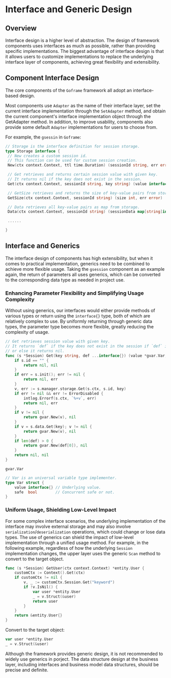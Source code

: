 # Interface and Generic Design

## Overview

Interface design is a higher level of abstraction. The design of framework components uses interfaces as much as possible, rather than providing specific implementations. The biggest advantage of interface design is that it allows users to customize implementations to replace the underlying interface layer of components, achieving great flexibility and extensibility.

## Component Interface Design

The core components of the `Goframe` framework all adopt an interface-based design.

Most components use `Adapter` as the name of their interface layer, set the current interface implementation through the `SetAdapter` method, and obtain the current component's interface implementation object through the GetAdapter method. In addition, to improve usability, components also provide some default `Adapter` implementations for users to choose from.

For example, the `gsessin` in `Goframe`:

```go
// Storage is the interface definition for session storage.
type Storage interface {
 // New creates a custom session id.
 // This function can be used for custom session creation.
 New(ctx context.Context, ttl time.Duration) (sessionId string, err error)

 // Get retrieves and returns certain session value with given key.
 // It returns nil if the key does not exist in the session.
 Get(ctx context.Context, sessionId string, key string) (value interface{}, err error)

 // GetSize retrieves and returns the size of key-value pairs from storage.
 GetSize(ctx context.Context, sessionId string) (size int, err error)

 // Data retrieves all key-value pairs as map from storage.
 Data(ctx context.Context, sessionId string) (sessionData map[string]interface{}, err error)

 ......

}
```

## Interface and Generics

The interface design of components has high extensibility, but when it comes to practical implementation, generics need to be combined to achieve more flexible usage. Taking the `gsession` component as an example again, the return of parameters all uses generics, which can be converted to the corresponding data type as needed in project use.

### Enhancing Parameter Flexibility and Simplifying Usage Complexity

Without using generics, our interfaces would either provide methods of various types or return using the `interface{}` type, both of which are relatively complex to use. By uniformly returning through generic data types, the parameter type becomes more flexible, greatly reducing the complexity of usage.

```go
// Get retrieves session value with given key.
// It returns `def` if the key does not exist in the session if `def` is given,
// or else it returns nil.
func (s *Session) Get(key string, def ...interface{}) (value *gvar.Var, err error) {
    if s.id == "" {
        return nil, nil
    }
    if err = s.init(); err != nil {
        return nil, err
    }
    v, err := s.manager.storage.Get(s.ctx, s.id, key)
    if err != nil && err != ErrorDisabled {
        intlog.Errorf(s.ctx, `%+v`, err)
        return nil, err
    }
    if v != nil {
        return gvar.New(v), nil
    }
    if v = s.data.Get(key); v != nil {
        return gvar.New(v), nil
    }
    if len(def) > 0 {
        return gvar.New(def[0]), nil
    }
    return nil, nil
}
```

`gvar.Var`

```go
// Var is an universal variable type implementer.
type Var struct {
    value interface{} // Underlying value.
    safe  bool        // Concurrent safe or not.
}

```

### Uniform Usage, Shielding Low-Level Impact

For some complex interface scenarios, the underlying implementation of the interface may involve external storage and may also involve `serialization`/`deserialization` operations, which could change or lose data types. The use of generics can shield the impact of low-level implementation through a unified usage method. For example, in the following example, regardless of how the underlying `Session` implementation changes, the upper layer uses the generic `Scan` method to convert to the target object.

```go
func (s *Session) GetUser(ctx context.Context) *entity.User {
    customCtx := Context().Get(ctx)
    if customCtx != nil {
        v, _ := customCtx.Session.Get("keyword")
        if !v.IsNil() {
            var user *entity.User
            _ = v.Struct(&user)
            return user
        }
    }
    return &entity.User{}
}
```

Convert to the target object:

```go
var user *entity.User
_ = v.Struct(&user)
```

Although the framework provides generic design, it is not recommended to widely use generics in porject. The data structure design at the business layer, including interfaces and business model data structures, should be precise and definite.

